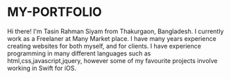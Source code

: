 # MY-PORTFOLIO
Hi there! I'm Tasin Rahman Siyam from Thakurgaon, Bangladesh. I currently work as a Freelaner at Many Market place. I have many years experience creating websites for both myself, and for clients. I have experience programming in many different languages such as html,css,javascript,jquery, however some of my favourite projects involve working in Swift for iOS.

